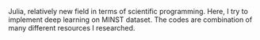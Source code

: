 Julia, relatively new field in terms of scientific programming. Here, I try to implement deep learning on MINST dataset. The codes are combination of many different resources I researched.

